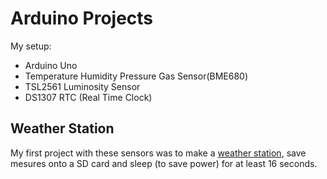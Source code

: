 # Arduino Projects

My setup:
- Arduino Uno
- Temperature Humidity Pressure Gas Sensor(BME680)
- TSL2561 Luminosity Sensor
- DS1307 RTC (Real Time Clock)

## Weather Station
My first project with these sensors was to make a [weather station](./weather_station/README.md), save mesures onto a SD card and sleep (to save power) for at least 16 seconds.